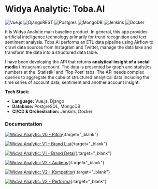 # Widya Analytic: Toba.AI

![Vue.js](https://img.shields.io/badge/vuejs-%2335495e.svg?style=for-the-badge&logo=vuedotjs&logoColor=%234FC08D)
![DjangoREST](https://img.shields.io/badge/DJANGO-REST-ff1709?style=for-the-badge&logo=django&logoColor=white&color=ff1709&labelColor=gray)
![Postgres](https://img.shields.io/badge/postgres-%23316192.svg?style=for-the-badge&logo=postgresql&logoColor=white)
![MongoDB](https://img.shields.io/badge/MongoDB-%234ea94b.svg?style=for-the-badge&logo=mongodb&logoColor=white)
![Jenkins](https://img.shields.io/badge/jenkins-%232C5263.svg?style=for-the-badge&logo=jenkins&logoColor=white)
![Docker](https://img.shields.io/badge/docker-%230db7ed.svg?style=for-the-badge&logo=docker&logoColor=white)

It is Widya Analytic main baseline product. In general, this app provides artificial intelligence technology primarily for trend recognition and text sentiment analysis. Toba.AI performs an ETL data pipeline using Airflow to crawl data sources from Instagram and Twitter, manage the data lake and transform the data into a structured data table.

I have been developing the API that returns **analytical insight of a social media** (Instagram) account. The data is presented by graph and statistics numbers at the 'Statistik' and 'Top Post' tabs. The API needs complex queries to aggregate the cube of structured analytical data including the time series of account data, sentiment and another account insight.

**Tech Stack:**

- **Language:** Vue.js, Django
- **Database:** PostgreSQL, MongoDB
- **CI/CD & Orchestration:** Jenkins, Docker

### Documentation

[![Widya Analytic: V0 - Pitch](images/widya_v0.png)](images/widya_v0.png){:target="_blank"}

[![Widya Analytic: V1 - Brand List](images/widya_v1_brand_list.png)](images/widya_v1_brand_list.png){:target="_blank"}

[![Widya Analytic: V1 - Brand Detail](images/widya_v1_brand_detail.png)](images/widya_v1_brand_detail.png){:target="_blank"}

[![Widya Analytic: V2 - Audiens](images/widya_v2_audiens.png)](images/widya_v2_audiens.png){:target="_blank"}

[![Widya Analytic: V2 - Kompetitor](images/widya_v2_kompetitor.png)](images/widya_v2_kompetitor.png){:target="_blank"}

[![Widya Analytic: V2 - Performa](images/widya_v2_performa.png)](images/widya_v2_performa.png){:target="_blank"}
